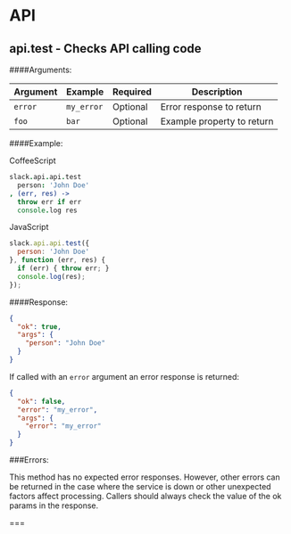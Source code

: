 # API

## api.test - Checks API calling code

####Arguments:

| Argument | Example    | Required | Description                |
| -------- | ---------- | -------- | -------------------------- |
| `error`  | `my_error` | Optional | Error response to return   |
| `foo`    | `bar`      | Optional | Example property to return |

####Example:

CoffeeScript

```coffeescript
slack.api.api.test
  person: 'John Doe'
, (err, res) ->
  throw err if err
  console.log res
```

JavaScript

```javascript
slack.api.api.test({
  person: 'John Doe'
}, function (err, res) {
  if (err) { throw err; }
  console.log(res);
});
```

####Response:

```json
{
  "ok": true,
  "args": {
    "person": "John Doe"
  }
}
```

If called with an `error` argument an error response is returned:

```json
{
  "ok": false,
  "error": "my_error",
  "args": {
    "error": "my_error"
  }
}
```

###Errors:

This method has no expected error responses. However, other errors can be returned in the case where the service is down or other unexpected factors affect processing. Callers should always check the value of the ok params in the response.

===
